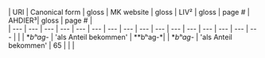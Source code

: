 
| URI | Canonical form  | gloss  | MK website | gloss | LIV² | gloss | page # | AHDIER³| gloss | page # |  
| --- | ---             | --- | --- | --- | --- | --- | --- | --- | --- | --- | --- | --- | --- | --- | --- |
|     | **bʰag-* | 'als Anteil bekommen' | **bʰag-*| | **bʰag-* | 'als Anteil bekommen' | 65
|  |  |
